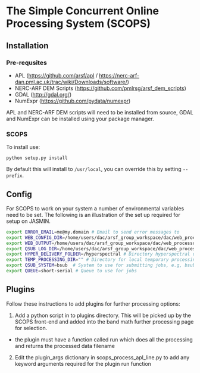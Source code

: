 # The Simple Concurrent Online Processing System (SCOPS) #

## Installation ##

### Pre-requsites ###

* APL (https://github.com/arsf/apl / https://nerc-arf-dan.pml.ac.uk/trac/wiki/Downloads/software/)
* NERC-ARF DEM Scripts (https://github.com/pmlrsg/arsf_dem_scripts)
* GDAL (http://gdal.org/)
* NumExpr (https://github.com/pydata/numexpr)

APL and NERC-ARF DEM scripts will need to be installed from source, GDAL and NumExpr can be installed using your package manager.

### SCOPS ###

To install use:
```
python setup.py install
```
By default this will install to `/usr/local`, you can override this by setting `--prefix`.


## Config ##

For SCOPS to work on your system a number of environmental variables need to be set.
The following is an illustration of the set up required for setup on JASMIN.

```bash
export ERROR_EMAIL=me@my.domain # Email to send error messages to
export WEB_CONFIG_DIR=/home/users/dac/arsf_group_workspace/dac/web_processor_test/configs/ # Directory for config files
export WEB_OUTPUT=/home/users/dac/arsf_group_workspace/dac/web_processor_test/processing/ # Directory for ouput foles
export QSUB_LOG_DIR=/home/users/dac/arsf_group_workspace/dac/web_processor_test/logs/  # Directory for log files
export HYPER_DELIVERY_FOLDER=/hyperspectral # Directory hyperspectral delivery files are stored within
export TEMP_PROCESSING_DIR="" # Directory for local temporary processing (if not set will use WEB_OUTPUT"
export QSUB_SYSTEM=bsub  # System to use for submitting jobs, e.g, bsub, qsub, or local for local processing
export QUEUE=short-serial # Queue to use for jobs
```


## Plugins ##

Follow these instructions to add plugins for further processing options:

1. Add a python script in to plugins directory. This will be picked up by the SCOPS front-end and added into the band math further processing page for selection.
 - the plugin must have a function called run which does all the processing and returns the processed data filename
2. Edit the plugin_args dictionary in scops_process_apl_line.py to add any keyword arguments required for the plugin run function
